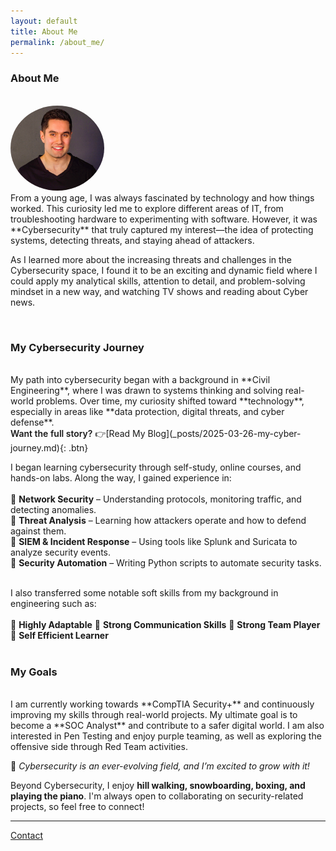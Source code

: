 ```yaml
---
layout: default
title: About Me
permalink: /about_me/
---
```


### **About Me**

<br>
<img src="/assets/IMG_20220307_112617.jpg" width="150px" style="border-radius: 50%;" alt="James">

<br>
From a young age, I was always fascinated by technology and how things worked. This curiosity led me to explore different areas of IT, from troubleshooting hardware to experimenting with software. However, it was **Cybersecurity** that truly captured my interest—the idea of protecting systems, detecting threats, and staying ahead of attackers.  


As I learned more about the increasing threats and challenges in the Cybersecurity space, I found it to be an exciting and dynamic field where I could apply my analytical skills, attention to detail, and problem-solving mindset in a new way, and watching TV shows and reading about Cyber news. 

<br>

### **My Cybersecurity Journey**
<br>
My path into cybersecurity began with a background in **Civil Engineering**, where I was drawn to systems thinking and solving real-world problems. Over time, my curiosity shifted toward **technology**, especially in areas like **data protection, digital threats, and cyber defense**. 
<br>
<span style="font-weight:600;">Want the full story?</span>
👉[Read My Blog](_posts/2025-03-26-my-cyber-journey.md){: .btn}

<!-- <span style="font-weight:600;">Want the full story?</span> <br>
👉<a href="_posts/2025-03-26-my-cyber-journey.html" style="display:inline-block; padding: 8px 16px; background-color:#007acc; color:white; text-decoration:none; border-radius:6px; margin-top:6px;">Read the full blog post</a> -->

I began learning cybersecurity through self-study, online courses, and hands-on labs. Along the way, I gained experience in:
<br><br>
  🔹 **Network Security** – Understanding protocols, monitoring traffic, and detecting anomalies.  
  🔹 **Threat Analysis** – Learning how attackers operate and how to defend against them.  
  🔹 **SIEM & Incident Response** – Using tools like Splunk and Suricata to analyze security events.  
  🔹 **Security Automation** – Writing Python scripts to automate security tasks.
<br><br>

I also transferred some notable soft skills from my background in engineering such as: 
<br><br>
  🔹 **Highly Adaptable**
  🔹 **Strong Communication Skills**
  🔹 **Strong Team Player**
  🔹 **Self Efficient Learner**
<br><br>

### **My Goals**  
<br>
I am currently working towards **CompTIA Security+** and continuously improving my skills through real-world projects. My ultimate goal is to become a **SOC Analyst** and contribute to a safer digital world. I am also interested in Pen Testing and enjoy purple teaming, as well as exploring the offensive side through Red Team activities.

🚀 *Cybersecurity is an ever-evolving field, and I’m excited to grow with it!* 


Beyond Cybersecurity, I enjoy **hill walking, snowboarding, boxing, and playing the piano**. I'm always open to collaborating on security-related projects, so feel free to connect!

---
[Contact](contact.md)  




